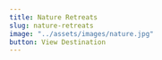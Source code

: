 ```yaml
---
title: Nature Retreats
slug: nature-retreats
image: "../assets/images/nature.jpg"
button: View Destination
---
```

